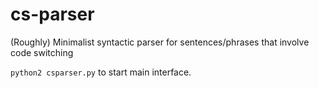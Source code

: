 # cs-parser
(Roughly) Minimalist syntactic parser for sentences/phrases that involve code switching

`python2 csparser.py` to start main interface.